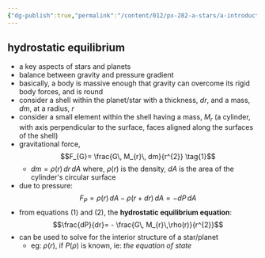 ```yaml
---
{"dg-publish":true,"permalink":"/content/012/px-282-a-stars/a-introduction/px-282-a0-intro/","noteIcon":"1","created":"2024-11-25T10:50:32.000+00:00","updated":"2024-11-26T09:33:10.965+00:00"}
---
```


## hydrostatic equilibrium
- a key aspects of stars and planets
- balance between gravity and pressure gradient
- basically, a body is massive enough that gravity can overcome its rigid body forces, and is round
- consider a shell within the planet/star with a thickness, $dr$, and a mass, $dm$, at a radius, $r$
- consider a small element within the shell having a mass, $M_{r}$ (a cylinder, with axis perpendicular to the surface, faces aligned along the surfaces of the shell)
- gravitational force, 
$$F_{G}= \frac{G\, M_{r}\, dm}{r^{2}} \tag{1}$$
	- $dm = \rho(r)\, dr\,dA$
		where, $\rho(r)$ is the density, $dA$ is the area of the cylinder's circular surface
- due to pressure: 
$$F_{P} = \rho(r)\,dA-\rho(r+dr)\,dA = -dP\,dA \tag{2}$$
- from equations $(1)$ and $(2)$, the **hydrostatic equilibrium equation**:
$$\frac{dP}{dr}= - \frac{G\, M_{r}\,\rho(r)}{r^{2}}$$
- can be used to solve for the interior structure of a star/planet
	- eg: $\rho(r)$, if $P(\rho)$ is known, ie: *the equation of state*
